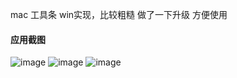 mac 工具条 win实现，比较粗糙 做了一下升级 方便使用
#### 应用截图
![image](https://github.com/msfm2018/win_mac_tool/blob/v2.2/b.png)
![image](https://github.com/msfm2018/win_mac_tool/blob/v2.2/a.png)
![image](https://github.com/msfm2018/win_mac_tool/blob/v2.2/c.png)


